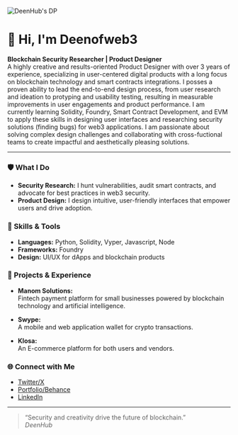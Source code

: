 ![DeenHub's DP](assets/dp.png)

# 👋 Hi, I'm Deenofweb3

**Blockchain Security Researcher | Product Designer**  
A highly creative and results-oriented Product Designer with over 3 years of experience, specializing in user-centered digital products with a long focus on blockchain technology and smart contracts integrations. I posses a proven ability to lead the end-to-end design process, from user research and ideation to protyping and usability testing, resulting in measurable improvements in user engagements and product performance. I am currently learning Solidity, Foundry, Smart Contract Development, and EVM to apply these skills in designing user interfaces and researching security solutions (finding bugs) for web3 applications. I am passionate about solving complex design challenges and collaborating with cross-fuctional teams to create impactful and aesthetically pleasing solutions.  

---

### 🛡️ What I Do
- **Security Research:** I hunt vulnerabilities, audit smart contracts, and advocate for best practices in web3 security.
- **Product Design:** I design intuitive, user-friendly interfaces that empower users and drive adoption.

### 🧰 Skills & Tools
- **Languages:** Python, Solidity, Vyper, Javascript, Node
- **Frameworks:** Foundry
- **Design:** UI/UX for dApps and blockchain products

### 🚀 Projects & Experience
- **Manom Solutions:**  
  Fintech payment platform for small businesses powered by blockchain technology and artificial intelligence.
  
- **Swype:**  
  A mobile and web application wallet for crypto transactions.
  
- **Klosa:**  
  An E-commerce platform for both users and vendors.
  
### 🌐 Connect with Me
- [Twitter/X](https://x.com/deenofweb3_eth?t=iYRMF_ZrBjOIupojJoeuGw&s=09)
- [Portfolio/Behance](https://www.behance.net/bobdeeabdulaz)
- [LinkedIn](https://www.linkedin.com/in/nurudeen-abdulazeez-159471214)
---

> “Security and creativity drive the future of blockchain.”  
_DeenHub_
